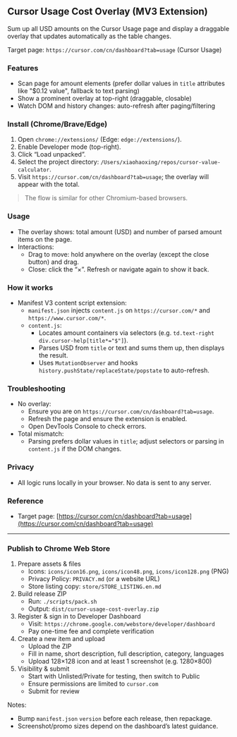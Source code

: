 ## Cursor Usage Cost Overlay (MV3 Extension)

Sum up all USD amounts on the Cursor Usage page and display a draggable overlay that updates automatically as the table changes.

Target page: `https://cursor.com/cn/dashboard?tab=usage` (Cursor Usage)

### Features
- Scan page for amount elements (prefer dollar values in `title` attributes like "$0.12 value", fallback to text parsing)
- Show a prominent overlay at top-right (draggable, closable)
- Watch DOM and history changes: auto-refresh after paging/filtering

### Install (Chrome/Brave/Edge)
1. Open `chrome://extensions/` (Edge: `edge://extensions/`).
2. Enable Developer mode (top-right).
3. Click “Load unpacked”.
4. Select the project directory: `/Users/xiaohaoxing/repos/cursor-value-calculator`.
5. Visit `https://cursor.com/cn/dashboard?tab=usage`; the overlay will appear with the total.

> The flow is similar for other Chromium-based browsers.

### Usage
- The overlay shows: total amount (USD) and number of parsed amount items on the page.
- Interactions:
  - Drag to move: hold anywhere on the overlay (except the close button) and drag.
  - Close: click the “×”. Refresh or navigate again to show it back.

### How it works
- Manifest V3 content script extension:
  - `manifest.json` injects `content.js` on `https://cursor.com/*` and `https://www.cursor.com/*`.
  - `content.js`:
    - Locates amount containers via selectors (e.g. `td.text-right div.cursor-help[title*="$"]`).
    - Parses USD from `title` or text and sums them up, then displays the result.
    - Uses `MutationObserver` and hooks `history.pushState/replaceState/popstate` to auto-refresh.

### Troubleshooting
- No overlay:
  - Ensure you are on `https://cursor.com/cn/dashboard?tab=usage`.
  - Refresh the page and ensure the extension is enabled.
  - Open DevTools Console to check errors.
- Total mismatch:
  - Parsing prefers dollar values in `title`; adjust selectors or parsing in `content.js` if the DOM changes.

### Privacy
- All logic runs locally in your browser. No data is sent to any server.

### Reference
- Target page: [https://cursor.com/cn/dashboard?tab=usage](https://cursor.com/cn/dashboard?tab=usage)

---

### Publish to Chrome Web Store

1. Prepare assets & files
   - Icons: `icons/icon16.png`, `icons/icon48.png`, `icons/icon128.png` (PNG)
   - Privacy Policy: `PRIVACY.md` (or a website URL)
   - Store listing copy: `store/STORE_LISTING.en.md`
2. Build release ZIP
   - Run: `./scripts/pack.sh`
   - Output: `dist/cursor-usage-cost-overlay.zip`
3. Register & sign in to Developer Dashboard
   - Visit: `https://chrome.google.com/webstore/developer/dashboard`
   - Pay one-time fee and complete verification
4. Create a new item and upload
   - Upload the ZIP
   - Fill in name, short description, full description, category, languages
   - Upload 128×128 icon and at least 1 screenshot (e.g. 1280×800)
5. Visibility & submit
   - Start with Unlisted/Private for testing, then switch to Public
   - Ensure permissions are limited to `cursor.com`
   - Submit for review

Notes:
- Bump `manifest.json` `version` before each release, then repackage.
- Screenshot/promo sizes depend on the dashboard’s latest guidance.
